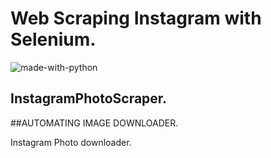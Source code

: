 # Web Scraping Instagram with Selenium.
![made-with-python](https://img.shields.io/badge/Made%20with-Python-1f425f.svg)
## InstagramPhotoScraper.

##AUTOMATING IMAGE DOWNLOADER.

Instagram Photo downloader.
